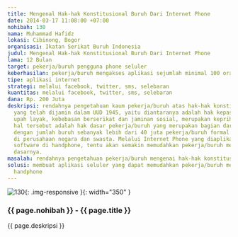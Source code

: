 ```yaml
---
title: Mengenal Hak-hak Konstitusional Buruh Dari Internet Phone
date: 2014-03-17 11:08:00 +07:00
nohibah: 130
nama: Muhammad Hafidz
lokasi: Cibinong, Bogor
organisasi: Ikatan Serikat Buruh Indonesia
judul: Mengenal Hak-hak Konstitusional Buruh Dari Internet Phone
lama: 12 Bulan
target: pekerja/buruh pengguna phone seluler
keberhasilan: pekerja/buruh mengakses aplikasi sejumlah minimal 100 orang per bulan
tipe: aplikasi internet
strategi: melalui facebook, twitter, sms, selebaran
kuantitas: melalui facebook, twitter, sms, selebaran
dana: Rp. 200 Juta
deskripsi: rendahnya pengetahuan kaum pekerja/buruh atas hak-hak konstitusionalnya
  yang telah dijamin dalam UUD 1945, yaitu diantaranya adalah hak kepastian bekerja,
  upah layak, kebebasan berserikat dan jaminan sosial, merupakan keprihatinan. Mengingat
  hal tersebut adalah hak dasar pekerja/buruh yang merupakan bagian dari rakyat Indonesia,
  dengan jumlah buruh sebanyak lebih dari 40 juta pekerja/buruh formal yang bekerja
  di perusahaan negara dan swasta. Melalui Internet Phone yang diaplikasikan lewat
  software di handphone, tentu akan semakin memudahkan pekerja/buruh mengetahui hak-hak
  dasarnya.
masalah: rendahnya pengetahuan pekerja/buruh mengenai hak-hak konstitusionalnya.
solusi: membuat aplikasi seluler yang dapat memudahkan pekerja/buruh membukanya melalui
  handphone
---
```


![130](/static/img/hibahcms/130.png){: .img-responsive }{: width="350" }

### {{ page.nohibah }} - {{ page.title }}

{{ page.deskripsi }}
